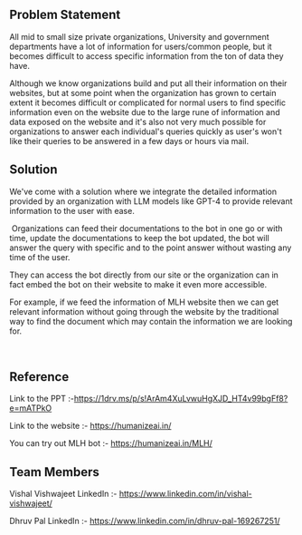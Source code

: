 
## Problem Statement

All mid to small size private organizations, University and government departments have a lot of information for users/common people, but it becomes difficult to access specific information from the ton of data they have.​
​

Although we know organizations build and put all their information on their websites, but at some point when the organization has grown to certain extent it becomes difficult or complicated for normal users to find specific information even on the website due to the large rune of information and data exposed on the website and it's also not very much possible for organizations to answer each individual's queries quickly as user's won't like their queries to be answered in a few days or hours via mail.​


## Solution

We've come with a solution where we integrate the detailed information provided by an organization with LLM models like GPT-4 to provide relevant information to the user with ease.​

​
Organizations can feed their documentations to the bot in one go or with time, update the documentations to keep the bot updated, the bot will answer the query with specific and to the point answer without wasting any time of the user. ​
​

They can access the bot directly from our site or the organization can in fact embed the bot on their website to make it even more accessible.​



For example, if we feed the information of MLH website then we can get relevant information without going through the website by the traditional way to find the document which may contain the information we are looking for.​

​
## Reference

Link to the PPT :-https://1drv.ms/p/s!ArAm4XuLvwuHgXJD_HT4v99bgFf8?e=mATPkO

Link to the website :- https://humanizeai.in/

You can try out MLH bot :- https://humanizeai.in/MLH/
## Team Members

Vishal Vishwajeet 
LinkedIn :- https://www.linkedin.com/in/vishal-vishwajeet/

Dhruv Pal
LinkedIn :- https://www.linkedin.com/in/dhruv-pal-169267251/
